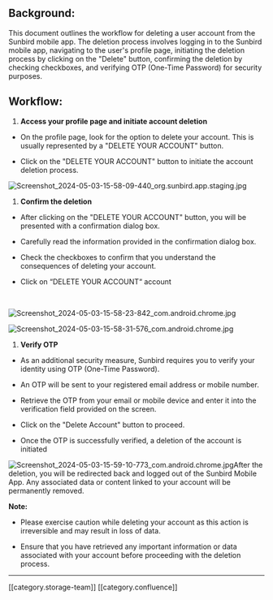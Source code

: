 
## Background:
This document outlines the workflow for deleting a user account from the Sunbird mobile app. The deletion process involves logging in to the Sunbird mobile app, navigating to the user's profile page, initiating the deletion process by clicking on the "Delete" button, confirming the deletion by checking checkboxes, and verifying OTP (One-Time Password) for security purposes.


## Workflow:

1.  **Access your profile page and initiate account deletion** 




* On the profile page, look for the option to delete your account. This is usually represented by a "DELETE YOUR ACCOUNT" button.


* Click on the "DELETE YOUR ACCOUNT" button to initiate the account deletion process.



![Screenshot_2024-05-03-15-58-09-440_org.sunbird.app.staging.jpg](images/storage/Screenshot_2024-05-03-15-58-09-440_org.sunbird.app.staging.jpg)
1.  **Confirm the deletion** 




* After clicking on the "DELETE YOUR ACCOUNT" button, you will be presented with a confirmation dialog box.


* Carefully read the information provided in the confirmation dialog box.


* Check the checkboxes to confirm that you understand the consequences of deleting your account.


* Click on “DELETE YOUR ACCOUNT“ account



 

![Screenshot_2024-05-03-15-58-23-842_com.android.chrome.jpg](images/storage/Screenshot_2024-05-03-15-58-23-842_com.android.chrome.jpg) 

![Screenshot_2024-05-03-15-58-31-576_com.android.chrome.jpg](images/storage/Screenshot_2024-05-03-15-58-31-576_com.android.chrome.jpg)
1.  **Verify OTP** 




* As an additional security measure, Sunbird requires you to verify your identity using OTP (One-Time Password).


* An OTP will be sent to your registered email address or mobile number.


* Retrieve the OTP from your email or mobile device and enter it into the verification field provided on the screen.


* Click on the "Delete Account" button to proceed.


* Once the OTP is successfully verified, a deletion of the account is initiated



![Screenshot_2024-05-03-15-59-10-773_com.android.chrome.jpg](images/storage/Screenshot_2024-05-03-15-59-10-773_com.android.chrome.jpg)After the deletion, you will be redirected back and logged out of the Sunbird Mobile App. Any associated data or content linked to your account will be permanently removed.

 **Note:** 


* Please exercise caution while deleting your account as this action is irreversible and may result in loss of data.


* Ensure that you have retrieved any important information or data associated with your account before proceeding with the deletion process.





*****

[[category.storage-team]] 
[[category.confluence]] 
